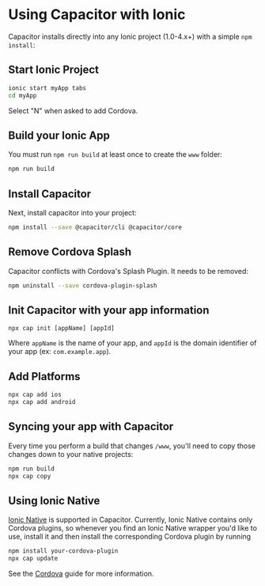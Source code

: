# Using Capacitor with Ionic

Capacitor installs directly into any Ionic project (1.0-4.x+) with a simple `npm install`:

## Start Ionic Project

```bash
ionic start myApp tabs
cd myApp
```

Select "N" when asked to add Cordova.

## Build your Ionic App

You must run `npm run build` at least once to create the `www` folder:

```bash
npm run build
```

## Install Capacitor

Next, install capacitor into your project:

```bash
npm install --save @capacitor/cli @capacitor/core
```

## Remove Cordova Splash

Capacitor conflicts with Cordova's Splash Plugin. It needs to be removed:

```bash
npm uninstall --save cordova-plugin-splash
```

## Init Capacitor with your app information

```
npx cap init [appName] [appId]
```

Where `appName` is the name of your app, and `appId` is the domain identifier of your app (ex: `com.example.app`).

## Add Platforms

```bash
npx cap add ios
npx cap add android
```

## Syncing your app with Capacitor

Every time you perform a build that changes `/www`, you'll need to copy those changes down to your native projects:

```bash
npm run build
npx cap copy
```

## Using Ionic Native

[Ionic Native](https://ionicframework.com/docs/native/) is supported in Capacitor. Currently, Ionic Native contains only Cordova plugins, so whenever you find an Ionic Native wrapper you'd like to use, install it and then install the corresponding Cordova plugin by running

```bash
npm install your-cordova-plugin
npx cap update
```

See the [Cordova](../../basics/cordova/) guide for more information.

